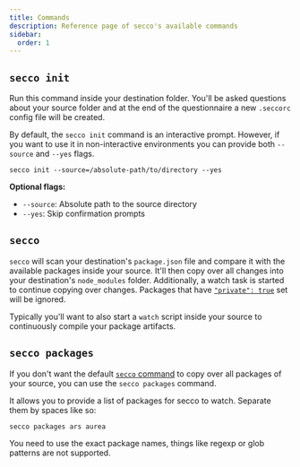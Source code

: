 ```yaml
---
title: Commands
description: Reference page of secco's available commands
sidebar:
  order: 1
---
```


## `secco init`

Run this command inside your destination folder. You'll be asked questions about your source folder and at the end of the questionnaire a new `.seccorc` config file will be created.

By default, the `secco init` command is an interactive prompt. However, if you want to use it in non-interactive environments you can provide both `--source` and `--yes` flags.

```shell
secco init --source=/absolute-path/to/directory --yes
```

**Optional flags:**

- `--source`: Absolute path to the source directory
- `--yes`: Skip confirmation prompts

## `secco`

`secco` will scan your destination's `package.json` file and compare it with the available packages inside your source. It'll then copy over all changes into your destination's `node_modules` folder. Additionally, a watch task is started to continue copying over changes. Packages that have [`"private": true`](https://docs.npmjs.com/cli/v10/configuring-npm/package-json#private) set will be ignored.

Typically you'll want to also start a `watch` script inside your source to continuously compile your package artifacts.

## `secco packages`

If you don't want the default [`secco` command](#secco) to copy over all packages of your source, you can use the `secco packages` command.

It allows you to provide a list of packages for secco to watch. Separate them by spaces like so:

```shell
secco packages ars aurea
```

You need to use the exact package names, things like regexp or glob patterns are not supported.

